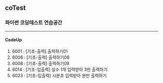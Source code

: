 ## coTest
### 파이썬 코딩테스트 연습공간
***
#### CodeUp
1. 6001 : [기초-출력] 출력하기01
2. 6006 : [기초-출력] 출력하기06
3. 6008 : [기초-출력] 출력하기08
4. 6014 : [기초-입출력] 실수 1개 입력받아 3번 출력하기
5. 6023 : [기초-입출력] 시분초 입력받아 분만 출력하기